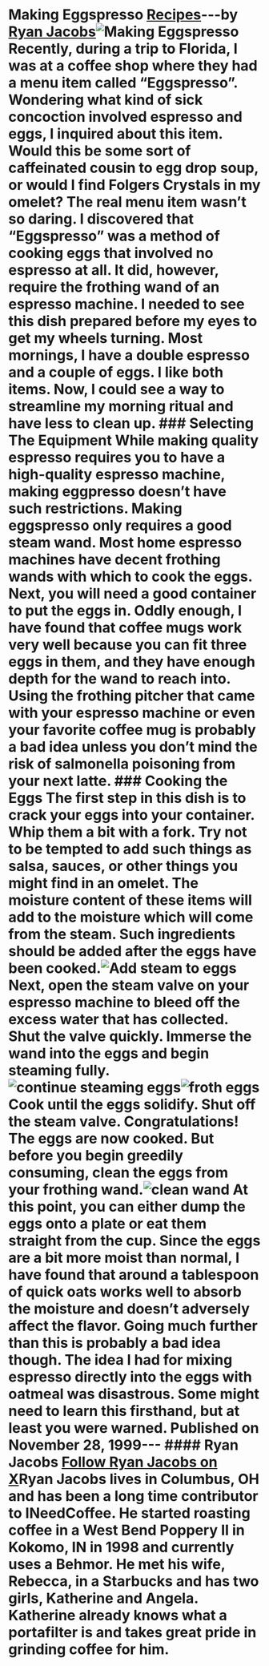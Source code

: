 # Making Eggspresso [Recipes](https://ineedcoffee.com/section/coffee-recipes/)---by [Ryan Jacobs](https://ineedcoffee.com/by/ryan-jacobs/)![Making Eggspresso](https://ineedcoffee.com/images/posts/making-eggspresso/eggspresso1.jpg) Recently, during a trip to Florida, I was at a coffee shop where they had a menu item called “Eggspresso”. Wondering what kind of sick concoction involved espresso and eggs, I inquired about this item. Would this be some sort of caffeinated cousin to egg drop soup, or would I find Folgers Crystals in my omelet? The real menu item wasn’t so daring. I discovered that “Eggspresso” was a method of cooking eggs that involved no espresso at all. It did, however, require the frothing wand of an espresso machine. I needed to see this dish prepared before my eyes to get my wheels turning. Most mornings, I have a double espresso and a couple of eggs. I like both items. Now, I could see a way to streamline my morning ritual and have less to clean up. ### Selecting The Equipment While making quality espresso requires you to have a high-quality espresso machine, making eggpresso doesn’t have such restrictions. Making eggspresso only requires a good steam wand. Most home espresso machines have decent frothing wands with which to cook the eggs. Next, you will need a good container to put the eggs in. Oddly enough, I have found that coffee mugs work very well because you can fit three eggs in them, and they have enough depth for the wand to reach into. Using the frothing pitcher that came with your espresso machine or even your favorite coffee mug is probably a bad idea unless you don’t mind the risk of salmonella poisoning from your next latte. ### Cooking the Eggs The first step in this dish is to crack your eggs into your container. Whip them a bit with a fork. Try not to be tempted to add such things as salsa, sauces, or other things you might find in an omelet. The moisture content of these items will add to the moisture which will come from the steam. Such ingredients should be added after the eggs have been cooked.![Add steam to eggs](https://ineedcoffee.com/assets/step1_200x200.fRS3BWBe_Z1h0PFt.webp) Next, open the steam valve on your espresso machine to bleed off the excess water that has collected. Shut the valve quickly. Immerse the wand into the eggs and begin steaming fully.![continue steaming eggs](https://ineedcoffee.com/assets/step2_200x200.CgVo7dVg_Z1AqztW.webp)![froth eggs](https://ineedcoffee.com/assets/step3_200x200.DvKxWMo-_Gnqbi.webp) Cook until the eggs solidify. Shut off the steam valve. Congratulations! The eggs are now cooked. But before you begin greedily consuming, clean the eggs from your frothing wand.![clean wand](https://ineedcoffee.com/assets/clean_200x200.BYRzXkZl_1Oi67L.webp) At this point, you can either dump the eggs onto a plate or eat them straight from the cup. Since the eggs are a bit more moist than normal, I have found that around a tablespoon of quick oats works well to absorb the moisture and doesn’t adversely affect the flavor. Going much further than this is probably a bad idea though. The idea I had for mixing espresso directly into the eggs with oatmeal was disastrous. Some might need to learn this firsthand, but at least you were warned. Published on November 28, 1999--- #### Ryan Jacobs [Follow Ryan Jacobs on X](https://x.com/rmjacobs)Ryan Jacobs lives in Columbus, OH and has been a long time contributor to INeedCoffee. He started roasting coffee in a West Bend Poppery II in Kokomo, IN in 1998 and currently uses a Behmor. He met his wife, Rebecca, in a Starbucks and has two girls, Katherine and Angela. Katherine already knows what a portafilter is and takes great pride in grinding coffee for him.